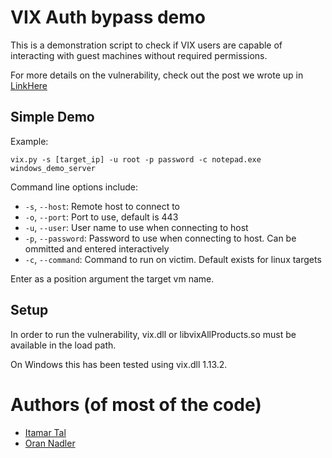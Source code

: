 # VIX Auth bypass demo

This is a demonstration script to check if VIX users are capable of interacting with guest machines without required permissions.

For more details on the vulnerability, check out the post we wrote up in [LinkHere](TodoLink)

## Simple Demo
Example:

```vix.py -s [target_ip] -u root -p password -c notepad.exe windows_demo_server```

Command line options include:
* `-s`, `--host`: Remote host to connect to
* `-o`, `--port`: Port to use, default is 443
* `-u`, `--user`: User name to use when connecting to host
* `-p`, `--password`: Password to use when connecting to host. Can be ommitted and entered interactively
* `-c`, `--command`: Command to run on victim. Default exists for linux targets

Enter as a position argument the target vm name.

## Setup
In order to run the vulnerability, vix.dll or libvixAllProducts.so must be available in the load path.

On Windows this has been tested using vix.dll 1.13.2.


# Authors (of most of the code)
* [Itamar Tal](https://github.com/itamartal)
* [Oran Nadler](https://github.com/orannadler)